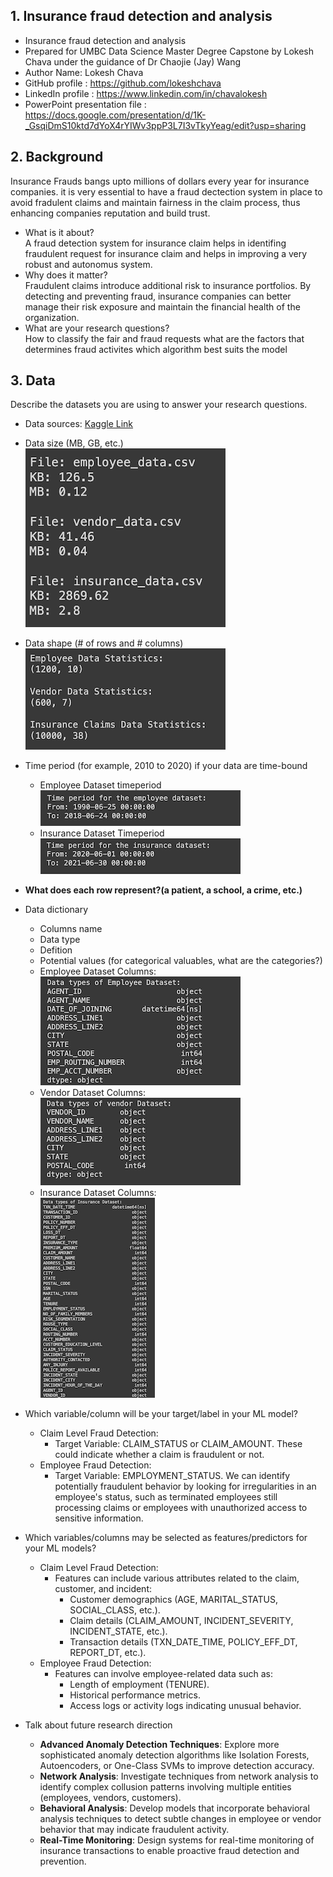  ## 1. Insurance fraud detection and analysis
- Insurance fraud detection and analysis
- Prepared for UMBC Data Science Master Degree Capstone by Lokesh Chava under the guidance of Dr Chaojie (Jay) Wang
- Author Name: Lokesh Chava
- GitHub profile : https://github.com/lokeshchava
- LinkedIn profile : https://www.linkedin.com/in/chavalokesh
- PowerPoint presentation file : https://docs.google.com/presentation/d/1K-_GsqiDmS10ktd7dYoX4rYIWv3ppP3L7I3vTkyYeag/edit?usp=sharing
    
## 2. Background
Insurance Frauds bangs upto millions of dollars every year for insurance companies. it is very essential to have a fraud dectection system in place to avoid fradulent claims and maintain fairness in the claim process, thus enhancing companies reputation and build trust.
- What is it about?  
  A fraud detection system for insurance claim helps in identifing fraudulent request for insurance claim and helps in improving a very robust and autonomus system.  
- Why does it matter?  
  Fraudulent claims introduce additional risk to insurance portfolios. By detecting and preventing fraud, insurance companies can better manage their risk exposure and maintain the financial health of the organization.  
- What are your research questions?  
  How to classify the fair and fraud requests
  what are the factors that determines fraud activites
  which algorithm best suits the model
## 3. Data 

Describe the datasets you are using to answer your research questions.

- Data sources: [Kaggle Link](https://www.kaggle.com/datasets/mastmustu/insurance-claims-fraud-data?select=vendor_data.csv)
- Data size (MB, GB, etc.)  
  ![Employee_Dataset_size.img](images/Dataset_Size.png)
- Data shape (# of rows and # columns)  
  ![Employee_Dataset_Shape.img](images/Dataset_Shape.png)
- Time period (for example, 2010 to 2020) if your data are time-bound
  - Employee Dataset timeperiod  
    ![Employee_Dataset_Timeperiod.img](images/Employee_Dataset_TimePeriod.png)
  - Insurance Dataset Timeperiod  
    ![Insurance_Dataset_Timeperiod.img](images/Insurance_Dataset_TimePeriod.png)
- **What does each row represent?(a patient, a school, a crime, etc.)**
  
- Data dictionary
  - Columns name
  - Data type
  - Defition
  - Potential values (for categorical valuables, what are the categories?)
  - Employee Dataset Columns:  
    ![Employee_Dataset_columns.img](images/Employee_DataType.png)
  - Vendor Dataset Columns:  
    ![Vendor_Dataset_columns.img](images/Vendor_DataType.png)
  - Insurance Dataset Columns:  
    ![Insurance_dataset_columns.img](images/Insurance_DataType.png)
    
- Which variable/column will be your target/label in your ML model?
  - Claim Level Fraud Detection:
    - Target Variable: CLAIM_STATUS or CLAIM_AMOUNT. These could indicate whether a claim is fraudulent or not.  
  - Employee Fraud Detection:
    -  Target Variable: EMPLOYMENT_STATUS. We can identify potentially fraudulent behavior by looking for irregularities in an employee's status, such as terminated employees still processing claims or employees with unauthorized access to sensitive information.
     
- Which variables/columns may be selected as features/predictors for your ML models?
  - Claim Level Fraud Detection:
    - Features can include various attributes related to the claim, customer, and incident:
      - Customer demographics (AGE, MARITAL_STATUS, SOCIAL_CLASS, etc.).
      - Claim details (CLAIM_AMOUNT, INCIDENT_SEVERITY, INCIDENT_STATE, etc.).
      - Transaction details (TXN_DATE_TIME, POLICY_EFF_DT, REPORT_DT, etc.).
  - Employee Fraud Detection:
    - Features can involve employee-related data such as:
      - Length of employment (TENURE).
      - Historical performance metrics.
      - Access logs or activity logs indicating unusual behavior.

- Talk about future research direction  
  - **Advanced Anomaly Detection Techniques**:
    Explore more sophisticated anomaly detection algorithms like Isolation Forests, Autoencoders, or One-Class SVMs to improve detection accuracy.
  - **Network Analysis**:
    Investigate techniques from network analysis to identify complex collusion patterns involving multiple entities (employees, vendors, customers).
  - **Behavioral Analysis**:
    Develop models that incorporate behavioral analysis techniques to detect subtle changes in employee or vendor behavior that may indicate fraudulent activity.
  - **Real-Time Monitoring**:
    Design systems for real-time monitoring of insurance transactions to enable proactive fraud detection and prevention.

